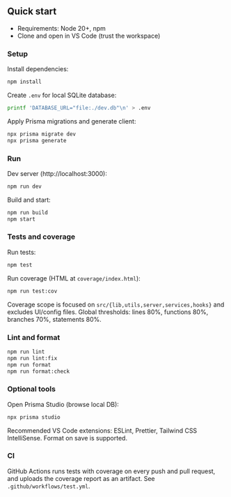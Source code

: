 ## Quick start

- Requirements: Node 20+, npm
- Clone and open in VS Code (trust the workspace)

### Setup

Install dependencies:

```bash
npm install
```

Create `.env` for local SQLite database:

```bash
printf 'DATABASE_URL="file:./dev.db"\n' > .env
```

Apply Prisma migrations and generate client:

```bash
npx prisma migrate dev
npx prisma generate
```

### Run

Dev server (http://localhost:3000):

```bash
npm run dev
```

Build and start:

```bash
npm run build
npm start
```

### Tests and coverage

Run tests:

```bash
npm test
```

Run coverage (HTML at `coverage/index.html`):

```bash
npm run test:cov
```

Coverage scope is focused on `src/{lib,utils,server,services,hooks}` and excludes UI/config files. Global thresholds: lines 80%, functions 80%, branches 70%, statements 80%.

### Lint and format

```bash
npm run lint
npm run lint:fix
npm run format
npm run format:check
```

### Optional tools

Open Prisma Studio (browse local DB):

```bash
npx prisma studio
```

Recommended VS Code extensions: ESLint, Prettier, Tailwind CSS IntelliSense. Format on save is supported.

### CI

GitHub Actions runs tests with coverage on every push and pull request, and uploads the coverage report as an artifact. See `.github/workflows/test.yml`.
